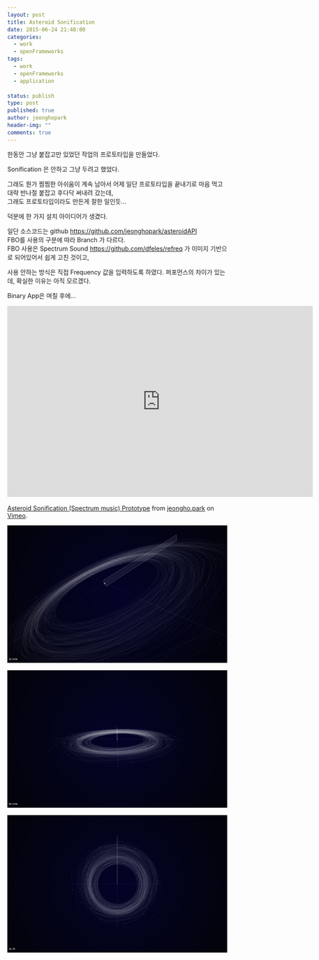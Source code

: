 ```yaml
---
layout: post
title: Asteroid Sonification
date: 2015-06-24 21:48:00
categories:
  - work
  - openFrameworks
tags:
  - work
  - openFrameworks
  - application
    
status: publish
type: post
published: true
author: jeonghopark
header-img: ""
comments: true
---
```

한동안 그냥 붙잡고만 있었던 작업의 프로토타입을 만들었다.    

Sonification 은 안하고 그냥 두려고 했었다.

그래도 뭔가 찜찜한 아쉬움이 계속 남아서
어제 일단 프로토타입을 끝내기로 마음 먹고 대략 반나절 붙잡고 후다닥 써내려 갔는데,     
그래도 프로토타입이라도 만든게 잘한 일인듯...   

덕분에 한 가지 설치 아이디어가 생겼다.

일단 소스코드는 github https://github.com/jeonghopark/asteroidAPI    
FBO를 사용의 구분에 따라 Branch 가 다르다.    
FBO 사용은 Spectrum Sound https://github.com/dfeles/refreq 가 이미지 기반으로 되어있어서 쉽게 고친 것이고,    

사용 안하는 방식은 직접 Frequency 값을 입력하도록 하였다.
퍼포먼스의 차이가 있는데, 확실한 이유는 아직 모르겠다.

Binary App은 며칠 후에...

<iframe src="https://player.vimeo.com/video/131640439" width="700" height="438" frameborder="0" webkitallowfullscreen mozallowfullscreen allowfullscreen></iframe> <p><a href="https://vimeo.com/131640439">Asteroid Sonification (Spectrum music) Prototype</a> from <a href="https://vimeo.com/jeonghopark">jeongho.park</a> on <a href="https://vimeo.com">Vimeo</a>.</p>

![/assets/images/asteroid_Sonic_20150624_01.png](/assets/images/asteroid_Sonic_20150624_01.png)    

![/assets/images/asteroid_Sonic_20150624_02.png](/assets/images/asteroid_Sonic_20150624_02.png)    

![/assets/images/asteroid_Sonic_20150624_03.png](/assets/images/asteroid_Sonic_20150624_03.png)    	

